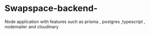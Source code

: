 # Swapspace-backend-
Node application with features such as prisma , postgres ,typescript , nodemailer  and cloudinary
